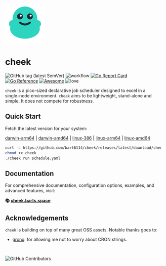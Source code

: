 <img src="docs/static/cheek-v2.svg" alt="cheek" />

# cheek

![GitHub tag (latest SemVer)](https://img.shields.io/github/v/tag/bart6114/cheek?label=version)
![workflow](https://github.com/bart6114/cheek/actions/workflows/ci.yml/badge.svg)
[![Go Report Card](https://goreportcard.com/badge/github.com/bart6114/cheek)](https://goreportcard.com/report/github.com/bart6114/cheek)
[![Go Reference](https://pkg.go.dev/badge/github.com/bart6114/cheek.svg)](https://pkg.go.dev/github.com/bart6114/cheek)
[![Awesome](https://cdn.rawgit.com/sindresorhus/awesome/d7305f38d29fed78fa85652e3a63e154dd8e8829/media/badge.svg)](https://github.com/avelino/awesome-go)
![love](https://img.shields.io/badge/made_with-%E2%9D%A4%EF%B8%8F-blue)

`cheek` is a pico-sized declarative job scheduler designed to excel in a single-node environment. `cheek` aims to be lightweight, stand-alone and simple. It does not compete for robustness.

## Quick Start

Fetch the latest version for your system:

[darwin-arm64](https://github.com/bart6114/cheek/releases/latest/download/cheek-darwin-arm64) |
[darwin-amd64](https://github.com/bart6114/cheek/releases/latest/download/cheek-darwin-amd64) |
[linux-386](https://github.com/bart6114/cheek/releases/latest/download/cheek-linux-386) |
[linux-arm64](https://github.com/bart6114/cheek/releases/latest/download/cheek-linux-arm64) |
[linux-amd64](https://github.com/bart6114/cheek/releases/latest/download/cheek-linux-amd64)

```sh
curl -L https://github.com/bart6114/cheek/releases/latest/download/cheek-darwin-amd64 -o cheek
chmod +x cheek
./cheek run schedule.yaml
```

## Documentation

For comprehensive documentation, configuration options, examples, and advanced features, visit:

**📚 [cheek.barts.space](https://cheek.barts.space)**

## Acknowledgements

`cheek` is building on top of many great OSS assets. Notable thanks goes to:

- [gronx](https://github.com/adhocore/gronx): for allowing me not to worry about CRON strings.

<br/>
 
![GitHub Contributors](https://contrib.rocks/image?repo=bart6114/cheek)
